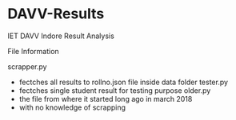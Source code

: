# DAVV-Results
IET DAVV Indore Result Analysis

File Information

scrapper.py 
  - fectches all results to rollno.json file inside data folder
tester.py 
  - fectches single student result for testing purpose
older.py 
  - the file from where it started long ago in march 2018
  - with no knowledge of scrapping

